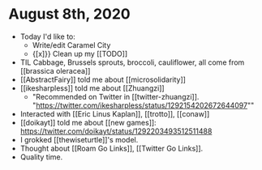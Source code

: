 # August 8th, 2020
- Today I'd like to:
    - Write/edit Caramel City
    - {[x]}} Clean up my [[TODO]]
- TIL Cabbage, Brussels sprouts, broccoli, cauliflower, all come from [[brassica oleracea]]
- [[AbstractFairy]] told me about [[microsolidarity]]
- [[ikesharpless]] told me about [[Zhuangzi]]
    - "Recommended on Twitter in [[twitter-zhuangzi]]. "https://twitter.com/ikesharpless/status/1292154202672644097"" 
- Interacted with [[Eric Linus Kaplan]], [[trotto]], [[conaw]]
- [[doikayt]] told me about [[new games]]: https://twitter.com/doikayt/status/1292203493512511488 
- I grokked [[thewiseturtle]]'s model.
- Thought about [[Roam Go Links]], [[Twitter Go Links]].
- Quality time.
